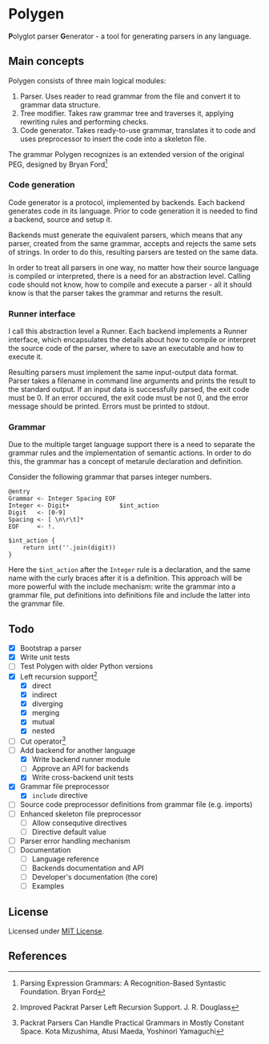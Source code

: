 # Polygen

**P**olyglot parser **G**enerator - a tool for generating parsers in any
language.

## Main concepts

Polygen consists of three main logical modules:
1. Parser. Uses reader to read grammar from the file and convert it to
    grammar data structure.
2. Tree modifier. Takes raw grammar tree and traverses it, applying rewriting
    rules and performing checks.
3. Code generator. Takes ready-to-use grammar, translates it to code and
    uses preprocessor to insert the code into a skeleton file.

The grammar Polygen recognizes is an extended version of the original
PEG, designed by Bryan Ford[^peg-bf]

### Code generation

Code generator is a protocol, implemented by backends. Each backend generates
code in its language. Prior to code generation it is needed to find a backend,
source and setup it.

Backends must generate the equivalent parsers, which means that any parser,
created from the same grammar, accepts and rejects the same sets of strings.
In order to do this, resulting parsers are tested on the same data.

In order to treat all parsers in one way, no matter how their source language
is compiled or interpreted, there is a need for an abstraction level. Calling
code should not know, how to compile and execute a parser - all it should know
is that the parser takes the grammar and returns the result.

### Runner interface

I call this abstraction level a Runner. Each backend implements a Runner
interface, which encapsulates the details about how to compile or interpret
the source code of the parser, where to save an executable and how to execute
it.

Resulting parsers must implement the same input-output data format. Parser
takes a filename in command line arguments and prints the result to the
standard output. If an input data is successfully parsed, the exit code must
be 0. If an error occured, the exit code must be not 0, and the error message
should be printed. Errors must be printed to stdout.

### Grammar

Due to the multiple target language support there is a need to separate
the grammar rules and the implementation of semantic actions. In order to do
this, the grammar has a concept of metarule declaration and definition.

Consider the following grammar that parses integer numbers.

```
@entry
Grammar <- Integer Spacing EOF
Integer <- Digit+              $int_action
Digit   <- [0-9]
Spacing <- [ \n\r\t]*
EOF     <- !.

$int_action {
    return int(''.join(digit))
}
```

Here the `$int_action` after the `Integer` rule is a declaration, and
the same name with the curly braces after it is a definition. This approach
will be more powerful with the include mechanism: write the grammar into
a grammar file, put definitions into definitions file and include the latter
into the grammar file.

## Todo

- [x] Bootstrap a parser
- [x] Write unit tests
- [ ] Test Polygen with older Python versions
- [x] Left recursion support[^lr-jrdouglass1]
    - [x] direct
    - [x] indirect
    - [x] diverging
    - [x] merging
    - [x] mutual
    - [x] nested
- [ ] Cut operator[^cuts1]
- [ ] Add backend for another language
    - [x] Write backend runner module
    - [ ] Approve an API for backends
    - [x] Write cross-backend unit tests
- [x] Grammar file preprocessor
    - [x] `include` directive
- [ ] Source code preprocessor definitions from grammar file (e.g. imports)
- [ ] Enhanced skeleton file preprocessor
    - [ ] Allow consequtive directives
    - [ ] Directive default value
- [ ] Parser error handling mechanism
- [ ] Documentation
    - [ ] Language reference
    - [ ] Backends documentation and API
    - [ ] Developer's documentation (the core)
    - [ ] Examples

## License

Licensed under [MIT License](./LICENSE).

## References

[^peg-bf]: Parsing Expression Grammars: A Recognition-Based Syntastic
Foundation. Bryan Ford

[^lr-jrdouglass1]: Improved Packrat Parser Left Recursion Support.
J. R. Douglass

[^cuts1]: Packrat Parsers Can Handle Practical Grammars in Mostly Constant
Space. Kota Mizushima, Atusi Maeda, Yoshinori Yamaguchi

